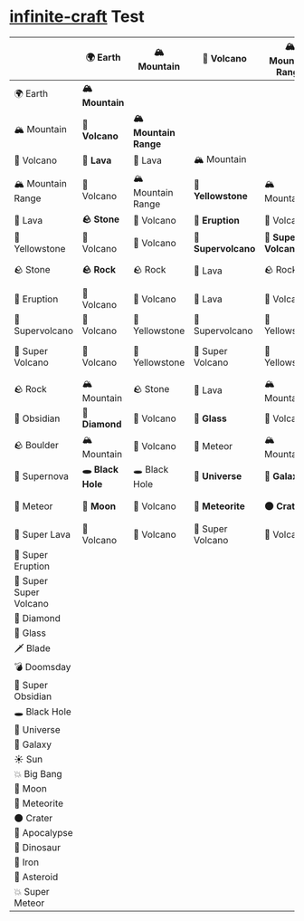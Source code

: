 [infinite-craft](https://neal.fun/infinite-craft/) Test
========================

|                     |🌍 Earth       |🏔️ Mountain           |🌋 Volcano          |🏔️ Mountain Range   |🌋 Lava          |🌋 Yellowstone |🪨 Stone       |🌋 Eruption         |🌋 Supervolcano            |🌋 Super Volcano    |🪨 Rock         |🔪 Obsidian   |🪨 Boulder       |🌠 Supernova|💫 Meteor           |🌋 Super Lava  |🌋 Super Eruption|🌋 Super Super Volcano|💎 Diamond|🥃 Glass|🗡️ Blade|💣 Doomsday|🔮 Super Obsidian|🕳️ Black Hole|🌌 Universe|🌌 Galaxy|☀️ Sun|💥 Big Bang|🌙 Moon|💫 Meteorite|🌑 Crater|🌋 Apocalypse|🦖 Dinosaur|🔨 Iron|💫 Asteroid|💥 Super Meteor|
|---------------------|----------------|----------------------|--------------------|---------------------|------------------|---------------|--------------|---------------------|----------------------------|--------------------|---------------|--------------|----------------|-------------|--------------------|----------------|-----------------|-----------------------|----------|--------|---------|-----------|------------------|-------------|------------|---------|-------|-----------|--------|------------|----------|-------------|------------|-------|------------|---------------|
|🌍 Earth             |**🏔️ Mountain**|                      |                    |                     |                  |               |              |                     |                            |                    |               |              |                |             |                    |                |                 |                       |          |        |         |           |                  |             |            |         |       |           |        |            |          |             |            |       |            |               |
|🏔️ Mountain          |**🌋 Volcano** |**🏔️ Mountain Range**|                    |                      |                  |               |              |                    |                            |                     |              |              |                |             |                    |                |                 |                        |          |        |         |           |                  |             |            |         |       |           |        |            |          |             |            |       |            |               |
|🌋 Volcano           |**🌋 Lava**    |🌋 Lava              |🏔️ Mountain         |                     |                  |               |               |                    |                            |                    |               |              |               |             |                    |                |                 |                        |          |        |         |           |                  |             |            |         |       |           |        |            |          |             |            |       |            |               |
|🏔️ Mountain Range    |🌋 Volcano     |🏔️ Mountain Range    |**🌋 Yellowstone**  |🏔️ Mountain          |                  |               |              |                     |                           |                     |              |              |                |             |                    |                |                 |                        |          |        |         |           |                  |             |            |         |       |           |        |            |          |             |            |       |            |               |
|🌋 Lava              |**🪨 Stone**    |🌋 Volcano           |**🌋 Eruption**     |🌋 Volcano           |🌋 Volcano        |               |              |                     |                           |                     |              |              |                |             |                    |                |                 |                        |          |        |         |           |                  |             |            |         |       |           |        |            |          |             |            |       |            |               |
|🌋 Yellowstone       |🌋 Volcano     |🌋 Volcano           |**🌋 Supervolcano** |**🌋 Super Volcano** |🌋 Supervolcano  |🌋 Yellowstone |              |                     |                           |                     |              |              |                |             |                    |                |                 |                        |          |        |         |           |                  |             |            |         |       |           |        |            |          |             |            |       |            |               |
|🪨 Stone               |**🪨 Rock**     |🪨 Rock                |🌋 Lava             |🪨 Rock               |**🔪 Obsidian**   |🌋 Volcano     |**🪨 Boulder** |                     |                          |                      |              |              |                |             |                    |                |                 |                       |          |        |         |           |                  |             |            |         |       |           |        |            |          |             |            |       |            |               |
|🌋 Eruption          |🌋 Volcano     |🌋 Volcano           |🌋 Lava             |🌋 Volcano           |🌋 Volcano       |🌋 Supervolcano|🌋 Volcano    |🌋 Volcano          |                           |                     |              |              |                |             |                    |                |                 |                       |          |        |         |           |                  |             |            |         |       |           |        |            |          |             |            |       |            |               |
|🌋 Supervolcano      |🌋 Volcano     |🌋 Yellowstone       |🌋 Supervolcano     |🌋 Yellowstone       |**🌠 Supernova** |🌋 Supervolcano |**💫 Meteor**|🌋 Yellowstone       |🌋 Supervolcano           |                     |              |              |                |             |                    |                |                 |                       |          |        |         |           |                  |             |            |         |       |           |        |            |          |             |            |       |            |               |
|🌋 Super Volcano     |🌋 Volcano     |🌋 Yellowstone       |🌋 Super Volcano    |🌋 Yellowstone       |**🌋 Super Lava**|🌋 Super Volcano|💫 Meteor    |**🌋 Super Eruption**|**🌋 Super Super Volcano**|🌋 Volcano          |              |              |                |             |                    |                |                 |                       |          |        |         |           |                  |             |            |         |       |           |        |            |          |             |            |       |            |               |
|🪨 Rock                |🏔️ Mountain    |🪨 Stone               |🌋 Lava             |🏔️ Mountain         |🌋 Volcano        |🌋 Volcano      |🪨 Boulder     |🌋 Volcano           |💫 Meteor                 |💫 Meteor           |🪨 Stone       |              |                |             |                   |                |                 |                       |          |        |         |           |                  |             |            |         |       |           |        |            |          |             |            |       |            |               |
|🔪 Obsidian           |**💎 Diamond**|🌋 Volcano            |**🥃 Glass**        |🌋 Volcano           |🪨 Stone           |🌋 Volcano      |**🗡️ Blade**  |🌋 Volcano          |**💣 Doomsday**           |**🔮 Super Obsidian**|🪨 Stone       |🔪 Obsidian  |                 |             |                   |                |                 |                       |          |        |         |           |                  |             |            |         |       |           |        |            |          |             |            |       |            |               |
|🪨 Boulder             |🏔️ Mountain    |🌋 Volcano           |💫 Meteor           |🏔️ Mountain          |🌋 Volcano       |🌋 Volcano      |🪨 Rock        |🌋 Volcano           |💫 Meteor                  |💫 Meteor           |🏔️ Mountain  |🪨 Stone       |🏔️ Mountain     |             |                   |                |                 |                       |          |        |         |           |                  |             |            |         |       |           |        |            |          |             |            |       |            |               |
|🌠 Supernova          |**🕳️ Black Hole**|🕳️ Black Hole      |**🌌 Universe**     |**🌌 Galaxy**        |**☀️ Sun**       |🌋 Supervolcano |🕳️ Black Hole|**💥 Big Bang**      |🌠 Supernova               |🌠 Supernova         |🕳️ Black Hole|🕳️ Black Hole|🕳️ Black Hole   |🕳️ Black Hole|                   |                |                 |                       |          |        |         |           |                  |             |            |         |       |           |        |            |          |             |            |       |            |               |
|💫 Meteor             |**🌙 Moon**    |🌋 Volcano          |**💫 Meteorite**     |**🌑 Crater**        |🌋 Volcano       |🌋 Supervolcano |💫 Meteorite |🌋 Volcano           |**🌋 Apocalypse**         |**🦖 Dinosaur**       |💫 Meteorite|**🔨 Iron**   |**💫 Asteroid**|🕳️ Black Hole|💫 Meteorite      |                 |                 |                       |          |        |         |           |                  |             |            |         |       |           |        |            |          |             |            |       |            |               |
|🌋 Super Lava         |🌋 Volcano     |🌋 Volcano          |🌋 Super Volcano    |🌋 Volcano            |🌋 Super Lava    |🌋 Super Volcano|🔪 Obsidian  |🌋 Volcano          |🌋 Supervolcano           |🌋 Super Eruption     |🌋 Volcano  |🔮 Super Obsidian|🌋 Volcano  |🌠 Supernova |**💥 Super Meteor**|🌋 Super Volcano|                 |                       |          |        |         |           |                  |             |            |         |       |           |        |            |          |             |            |       |            |               |
|🌋 Super Eruption     |               |                     |                     |                      |                  |               |              |                     |                           |                      |             |              |                |             |                    |                 |                 |                       |          |        |         |           |                  |             |            |         |       |           |        |            |          |             |            |       |            |               |
|🌋 Super Super Volcano|               |                     |                     |                      |                  |               |              |                     |                           |                      |             |              |                |             |                    |                 |                 |                       |          |        |         |           |                  |             |            |         |       |           |        |            |          |             |            |       |            |               |
|💎 Diamond            |               |                     |                     |                      |                  |               |              |                     |                           |                      |             |              |                |             |                    |                 |                 |                       |          |        |         |           |                  |             |            |         |       |           |        |            |          |             |            |       |            |               |
|🥃 Glass              |               |                     |                     |                      |                  |               |              |                     |                            |                     |             |              |                |             |                    |                 |                 |                       |          |        |         |           |                  |             |            |         |       |           |        |            |          |             |            |       |            |               |
|🗡️ Blade              |               |                     |                     |                      |                  |               |              |                     |                            |                     |             |              |                |             |                    |                 |                 |                       |          |        |         |           |                  |             |            |         |       |           |        |            |          |             |            |       |            |               |
|💣 Doomsday           |               |                     |                     |                      |                  |               |              |                     |                            |                     |             |              |                |             |                    |                 |                 |                       |          |        |         |           |                  |             |            |         |       |           |        |            |          |             |            |       |            |               |
|🔮 Super Obsidian     |               |                     |                     |                      |                  |               |              |                     |                            |                     |             |              |                |             |                    |                 |                 |                       |          |        |         |           |                  |             |            |         |       |           |        |            |          |             |            |       |            |               |
|🕳️ Black Hole         |               |                     |                     |                      |                  |               |              |                     |                            |                     |             |              |                |             |                    |                 |                 |                       |          |        |         |           |                  |             |            |         |       |           |        |            |          |             |            |       |            |               |
|🌌 Universe           |               |                     |                     |                      |                  |               |              |                     |                            |                     |             |              |                |             |                    |                 |                 |                       |          |        |         |           |                  |             |            |         |       |           |        |            |          |             |            |       |            |               |
|🌌 Galaxy             |               |                     |                     |                      |                  |               |              |                     |                            |                     |             |              |                |             |                    |                 |                 |                       |          |        |         |           |                  |             |            |         |       |           |        |            |          |             |            |       |            |               |
|☀️ Sun                |               |                     |                     |                      |                  |               |              |                     |                            |                     |             |              |                |             |                    |                 |                 |                       |          |        |         |           |                  |             |            |         |       |           |        |            |          |             |            |       |            |               |
|💥 Big Bang           |               |                     |                     |                      |                  |               |              |                     |                            |                     |             |              |                |             |                    |                 |                 |                       |          |        |         |           |                  |             |            |         |       |           |        |            |          |             |            |       |            |               |
|🌙 Moon               |               |                     |                     |                      |                  |               |              |                     |                            |                     |             |              |                |             |                    |                 |                 |                       |          |        |         |           |                  |             |            |         |       |           |        |            |          |             |            |       |            |               |
|💫 Meteorite          |               |                     |                     |                      |                  |               |              |                     |                            |                     |             |              |                |             |                    |                 |                 |                       |          |        |         |           |                  |             |            |         |       |           |        |            |          |             |            |       |            |               |
|🌑 Crater             |               |                     |                     |                      |                  |               |              |                     |                            |                     |             |              |                |             |                    |                 |                 |                       |          |        |         |           |                  |             |            |         |       |           |        |            |          |             |            |       |            |               |
|🌋 Apocalypse         |               |                     |                     |                      |                  |               |              |                     |                            |                     |             |              |                |             |                    |                 |                 |                       |          |        |         |           |                  |             |            |         |       |           |        |            |          |             |            |       |            |               |
|🦖 Dinosaur           |               |                     |                     |                      |                  |               |              |                     |                            |                     |             |              |                |             |                    |                 |                 |                       |          |        |         |           |                  |             |            |         |       |           |        |            |          |             |            |       |            |               |
|🔨 Iron               |               |                     |                     |                      |                  |               |              |                     |                            |                     |             |              |                |             |                    |                 |                 |                       |          |        |         |           |                  |             |            |         |       |           |        |            |          |             |            |       |            |               |
|💫 Asteroid           |               |                     |                     |                      |                  |               |              |                     |                            |                     |             |              |                |             |                    |                 |                 |                       |          |        |         |           |                  |             |            |         |       |           |        |            |          |             |            |       |            |               |
|💥 Super Meteor       |               |                     |                     |                      |                  |               |              |                     |                            |                     |             |              |                |             |                    |                 |                 |                       |          |        |         |           |                  |             |            |         |       |           |        |            |          |             |            |       |            |               |
